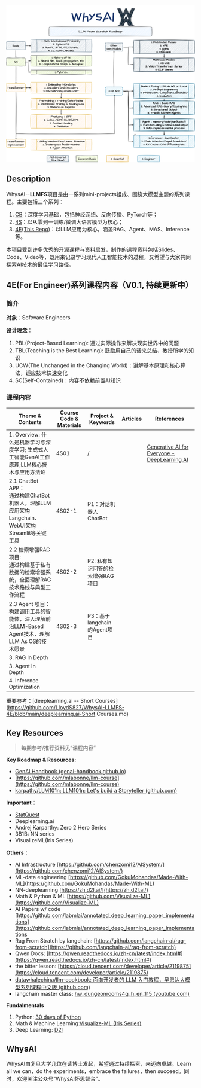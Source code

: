 ![240624_llm_roadmap.drawio](./assets/240624_llm_roadmap.drawio.png)

## Description

WhysAI--**LLMFS**项目是由一系列mini-projects组成、围绕大模型主题的系列课程。主要包括三个系列：

1. [CB](https://github.com/LloydS827/WhysAI-LLMFS-CB)：深度学习基础，包括神经网络、反向传播、PyTorch等；
2. [4S](https://github.com/LloydS827/WhysAI-LLMFS-4S)：以从零到一训练/微调大语言模型为核心；
3. [4E(This Repo)](https://github.com/LloydS827/WhysAI-LLMFS-4E)：以LLM应用为核心，涵盖RAG、Agent、MAS、Inference等。

本项目受到许多优秀的开源课程与资料启发，制作的课程资料包括Slides、Code、Video等，既用来记录学习现代人工智能技术的过程，又希望与大家共同探索AI技术的最佳学习路径。

## 4E(For Engineer)系列课程内容（V0.1, 持续更新中）

### 简介

**对象**：Software Engineers

**设计理念**：

1. PBL(Project-Based Learning): 通过实际操作来解决现实世界中的问题
2. TBL(Teaching is the Best Learning): 鼓励用自己的话来总结、教授所学的知识
3. UCW(The Unchanged in the Changing World)：讲解基本原理和核心算法，适应技术快速变化
4. SC(Self-Contained)：内容不依赖前置AI知识

### 课程内容

| Theme & Contents                                             | Course Code & Materials | Project & Keywords                | Articles | References                                                   |
| ------------------------------------------------------------ | ----------------------- | --------------------------------- | -------- | ------------------------------------------------------------ |
| 1. Overview: 什么是机器学习与深度学习; 生成式人工智能GenAI工作原理;LLM核心技术与应用方法论 | 4S01                    | /                                 |          | [Generative AI for Everyone - DeepLearning.AI](https://www.deeplearning.ai/courses/generative-ai-for-everyone/) |
| 2.1 ChatBot APP：<br />通过构建ChatBot机器人，理解LLM应用架构Langchain、WebUI架构Streamlit等关键工具 | 4S02-1                  | P1：对话机器人ChatBot             |          |                                                              |
| 2.2 检索增强RAG项目:<br />通过构建基于私有数据的检索增强系统，全面理解RAG技术路线与典型工作流程 | 4S02-2                  | P2: 私有知识问答的检索增强RAG项目 |          |                                                              |
| 2.3 Agent 项目：<br />构建调用工具的智能体，深入理解前沿LLM-Based Agent技术，理解LLM As OS的技术愿景 | 4S02-3                  | P3：基于langchain的Agent项目      |          |                                                              |
| 3. RAG In Depth                                              |                         |                                   |          |                                                              |
| 3. Agent In Depth                                            |                         |                                   |          |                                                              |
| 4. Inference Optimization                                    |                         |                                   |          |                                                              |

重要参考：[deeplearning.ai -- Short Courses](https://github.com/LloydS827/WhysAI-LLMFS-4E/blob/main/deeplearning.ai-Short Courses.md)

## Key Resources

>每期参考/推荐资料见“课程内容”

**Key Roadmap & Resources:**

- [GenAI Handbook (genai-handbook.github.io)](https://genai-handbook.github.io/)
- [https://github.com/mlabonne/llm-course](https://github.com/mlabonne/llm-course)
- [karpathy/LLM101n: LLM101n: Let's build a Storyteller (github.com)](https://github.com/karpathy/LLM101n)

**Important：**
- [StatQuest](https://space.bilibili.com/3546620985608836?spm_id_from=333.337.0.0)
- Deeplearning.ai
- Andrej Karparthy: Zero 2 Hero Series
- 3B1B: NN series
- VisualizeML(Iris Series)

**Others**：

- AI Infrastructure [https://github.com/chenzomi12/AISystem/](https://github.com/chenzomi12/AISystem/)
- ML-data engineering [https://github.com/GokuMohandas/Made-With-ML](https://github.com/GokuMohandas/Made-With-ML)
- NN-deeplearning [https://zh.d2l.ai/](https://zh.d2l.ai/)
- Math & Python & ML [https://github.com/Visualize-ML](https://github.com/Visualize-ML)
- AI Papers w/ code [https://github.com/labmlai/annotated_deep_learning_paper_implementations](https://github.com/labmlai/annotated_deep_learning_paper_implementations
- Rag From Stratch by langchain: [https://github.com/langchain-ai/rag-from-scratch](https://github.com/langchain-ai/rag-from-scratch)
- Qwen Docs: [https://qwen.readthedocs.io/zh-cn/latest/index.html#](https://qwen.readthedocs.io/zh-cn/latest/index.html#)
- the bitter lesson: [https://cloud.tencent.com/developer/article/2119875](https://cloud.tencent.com/developer/article/2119875)
- [datawhalechina/llm-cookbook: 面向开发者的 LLM 入门教程，吴恩达大模型系列课程中文版 (github.com)](https://github.com/datawhalechina/llm-cookbook)
- langchain master class: [hw_dungeonrooms4q_h_en_115 (youtube.com)](https://www.youtube.com/watch?v=yF9kGESAi3M)

**Fundalmentals**

1. Python: [30 days of Python](https://github.com/Asabeneh/30-Days-Of-Python)
2. Math & Machine Learning:[Visualize-ML (Iris Series)](https://github.com/Visualize-ML)
3. Deep Learning: [D2l](https://courses.d2l.ai/zh-v2/)

## WhysAI

WhysAI由复旦大学几位在读博士发起，希望通过持续探索，来迈向卓越。Learn all we can，do the experiments，embrace the failures，then succeed。同时，欢迎关注公众号“WhysAI怀思智合”。

